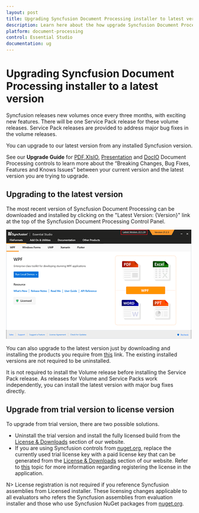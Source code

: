 ```yaml
---
layout: post
title: Upgrading Syncfusion Document Processing installer to latest version
description: Learn here about the how upgrade Syncfusion Document Processing installer to a latest version from website and control panel.
platform: document-processing
control: Essential Studio
documentation: ug
---
```


# Upgrading Syncfusion Document Processing installer to a latest version

Syncfusion releases new volumes once every three months, with exciting new features. There will be one Service Pack release for these volume releases. Service Pack releases are provided to address major bug fixes in the volume releases.

You can upgrade to our latest version from any installed Syncfusion version.

See our **Upgrade Guide** for [PDF](https://help.syncfusion.com/upgrade-guide/file-formats/PDF),[XlsIO](https://help.syncfusion.com/upgrade-guide/file-formats/xlsio), [Presentation](https://help.syncfusion.com/upgrade-guide/file-formats/presentation) and [DocIO](https://help.syncfusion.com/upgrade-guide/file-formats/docio) Document Processing controls to learn more about the “Breaking Changes, Bug Fixes, Features and Knows Issues” between your current version and the latest version you are trying to upgrade.


## Upgrading to the latest version

The most recent version of Syncfusion Document Processing can be downloaded and installed by clicking on the "Latest Version: {Version}" link at the top of the Syncfusion Document Processing Control Panel.

![Control Panel](Upgrade-images/upgrade-control-panel.png)

You can also upgrade to the latest version just by downloading and installing the products you require from [this](https://www.syncfusion.com/account/downloads) link. The existing installed versions are not required to be uninstalled. 


It is not required to install the Volume release before installing the Service Pack release. As releases for Volume and Service Packs work independently, you can install the latest version with major bug fixes directly.


## Upgrade from trial version to license version

To upgrade from trial version, there are two possible solutions.

* Uninstall the trial version and install the fully licensed build from the [License & Downloads](https://www.syncfusion.com/account/downloads) section of our website.  
* If you are using Syncfusion controls from [nuget.org](https://www.nuget.org/packages?q=syncfusion), replace the currently used trial license key with a paid license key that can be generated from the [License & Downloads](https://www.syncfusion.com/account/downloads) section of our website. Refer to [this](https://help.syncfusion.com/file-formats/licensing/how-to-register-in-an-application) topic for more information regarding registering the license in the application.

N> License registration is not required if you reference Syncfusion assemblies from Licensed installer. These licensing changes applicable to all evaluators who refers the Syncfusion assemblies from evaluation installer and those who use Syncfusion NuGet packages from [nuget.org](https://www.nuget.org/).

